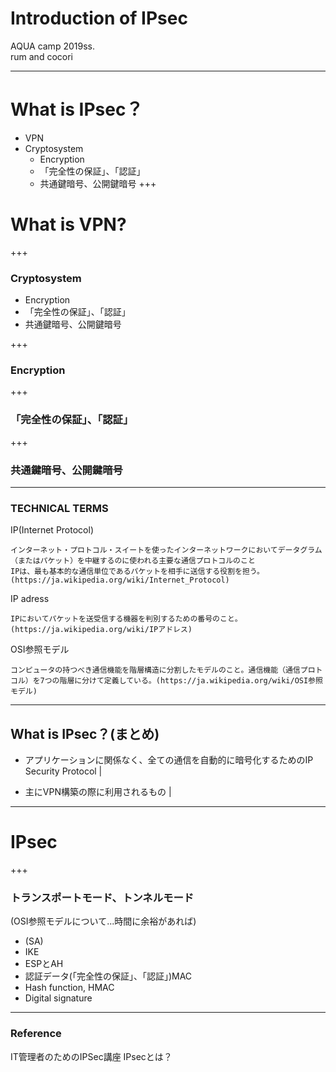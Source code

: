 # Introduction of IPsec

AQUA camp 2019ss.<br />
rum and cocori

---

# What is IPsec？

- VPN
- Cryptosystem
	- Encryption
	- 「完全性の保証」、「認証」
	- 共通鍵暗号、公開鍵暗号
+++


# What is VPN?


+++


### Cryptosystem
- Encryption
- 「完全性の保証」、「認証」
- 共通鍵暗号、公開鍵暗号

+++


### Encryption

+++


### 「完全性の保証」、「認証」

+++


### 共通鍵暗号、公開鍵暗号

---

### TECHNICAL TERMS

IP(Internet Protocol)
	
	インターネット・プロトコル・スイートを使ったインターネットワークにおいてデータグラム（またはパケット）を中継するのに使われる主要な通信プロトコルのこと
	IPは、最も基本的な通信単位であるパケットを相手に送信する役割を担う。
	(https://ja.wikipedia.org/wiki/Internet_Protocol)
		
IP adress

	IPにおいてパケットを送受信する機器を判別するための番号のこと。(https://ja.wikipedia.org/wiki/IPアドレス)

OSI参照モデル

	コンピュータの持つべき通信機能を階層構造に分割したモデルのこと。通信機能（通信プロトコル）を7つの階層に分けて定義している。(https://ja.wikipedia.org/wiki/OSI参照モデル)


---

## What is IPsec？(まとめ)

- アプリケーションに関係なく、全ての通信を自動的に暗号化するためのIP Security Protocol |

- 主にVPN構築の際に利用されるもの |

---

# IPsec
+++


### トランスポートモード、トンネルモード
(OSI参照モデルについて...時間に余裕があれば)
- (SA)
- IKE
- ESPとAH
- 認証データ(「完全性の保証」、「認証」)MAC
- Hash function, HMAC
- Digital signature

---


### Reference 
IT管理者のためのIPSec講座
IPsecとは？

